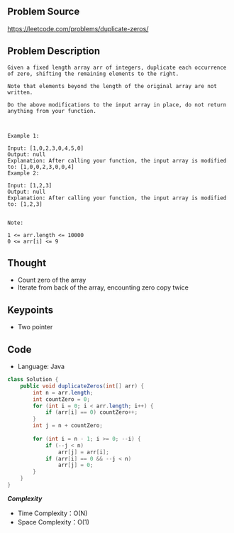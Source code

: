 ## Problem Source
https://leetcode.com/problems/duplicate-zeros/

## Problem Description
```
Given a fixed length array arr of integers, duplicate each occurrence of zero, shifting the remaining elements to the right.

Note that elements beyond the length of the original array are not written.

Do the above modifications to the input array in place, do not return anything from your function.

 

Example 1:

Input: [1,0,2,3,0,4,5,0]
Output: null
Explanation: After calling your function, the input array is modified to: [1,0,0,2,3,0,0,4]
Example 2:

Input: [1,2,3]
Output: null
Explanation: After calling your function, the input array is modified to: [1,2,3]
 

Note:

1 <= arr.length <= 10000
0 <= arr[i] <= 9
```

## Thought
- Count zero of the array
- Iterate from back of the array, encounting zero copy twice

## Keypoints
- Two pointer


## Code
* Language: Java

```Java
class Solution {
    public void duplicateZeros(int[] arr) {
        int n = arr.length;
        int countZero = 0;
        for (int i = 0; i < arr.length; i++) {
            if (arr[i] == 0) countZero++;
        }
        int j = n + countZero;
        
        for (int i = n - 1; i >= 0; --i) {
            if (--j < n)
                arr[j] = arr[i];
            if (arr[i] == 0 && --j < n)
                arr[j] = 0;
        }
    }
}
```

***Complexity***

- Time Complexity：O(N)
- Space Complexity：O(1)
